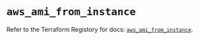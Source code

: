 # `aws_ami_from_instance`

Refer to the Terraform Registory for docs: [`aws_ami_from_instance`](https://registry.terraform.io/providers/hashicorp/aws/5.9.0/docs/resources/ami_from_instance).
